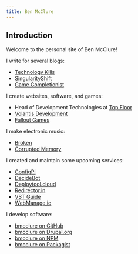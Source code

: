 ```yaml
---
title: Ben McClure
---
```

## Introduction

Welcome to the personal site of Ben McClure!

I write for several blogs:

- [Technology Kills](https://www.technologykills.com/)
- [SingularityShift](https://www.singularityshift.com/)
- [Game Completionist](https://www.gamecompletionist.com/)

I create websites, software, and games:
- Head of Development Technologies at [Top Floor](https://www.topfloortech.com/)
- [Volantis Development](https://volantisdev.com/)
- [Fallout Games](https://falloutgames.com/)

I make electronic music:

- [Broken](https://brokenindustry.com/)
- [Corrupted Memory](https://corruptedmemory.com/)

I created and maintain some upcoming services:

- [ConfigPi](https://configpi.com/)
- [DecideBot](https://decidebot.com/)
- [Deploytool.cloud](https://deploytool.cloud/)
- [Redirector.in](https://redirector.in/)
- [VST Guide](https://vstguide.com/)
- [WebManage.io](https://webmanage.io/)

I develop software:

- [bmcclure on GitHub](https://github.com/bmcclure)
- [bmcclure on Drupal.org](https://www.drupal.org/u/bmcclure)
- [bmcclure on NPM](https://www.npmjs.com/~bmcclure)
- [bmcclure on Packagist](https://packagist.org/users/bmcclure/)
